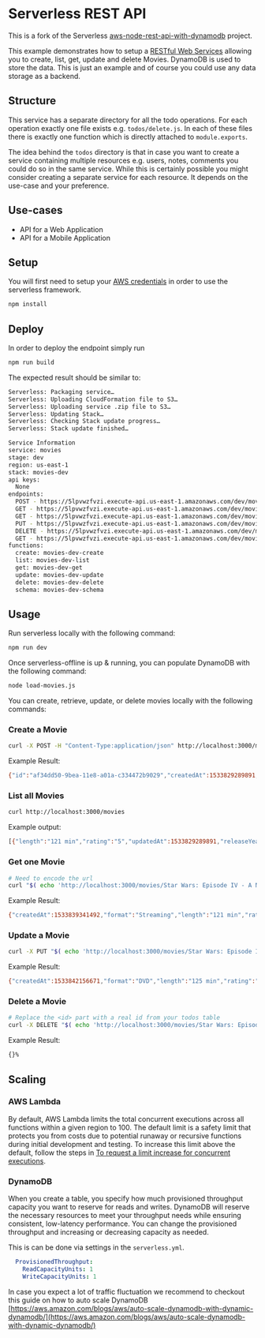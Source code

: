 <!--
title: AWS Serverless REST API example in NodeJS
description: This example demonstrates how to setup a RESTful Web Service allowing you to create, list, get, update and delete Todos. DynamoDB is used to store the data. 
layout: Doc
-->
# Serverless REST API

This is a fork of the Serverless [aws-node-rest-api-with-dynamodb](https://github.com/serverless/examples/tree/master/aws-node-rest-api-with-dynamodb) project.

This example demonstrates how to setup a [RESTful Web Services](https://en.wikipedia.org/wiki/Representational_state_transfer#Applied_to_web_services) allowing you to create, list, get, update and delete Movies. DynamoDB is used to store the data. This is just an example and of course you could use any data storage as a backend.

## Structure

This service has a separate directory for all the todo operations. For each operation exactly one file exists e.g. `todos/delete.js`. In each of these files there is exactly one function which is directly attached to `module.exports`.

The idea behind the `todos` directory is that in case you want to create a service containing multiple resources e.g. users, notes, comments you could do so in the same service. While this is certainly possible you might consider creating a separate service for each resource. It depends on the use-case and your preference.

## Use-cases

- API for a Web Application
- API for a Mobile Application

## Setup

You will first need to setup your [AWS credentials](https://github.com/serverless/serverless/blob/master/docs/providers/aws/guide/credentials.md) in order to use the serverless framework.

```bash
npm install
```

## Deploy

In order to deploy the endpoint simply run

```bash
npm run build
```

The expected result should be similar to:

```bash
Serverless: Packaging service…
Serverless: Uploading CloudFormation file to S3…
Serverless: Uploading service .zip file to S3…
Serverless: Updating Stack…
Serverless: Checking Stack update progress…
Serverless: Stack update finished…

Service Information
service: movies
stage: dev
region: us-east-1
stack: movies-dev
api keys:
  None
endpoints:
  POST - https://5lpvwzfvzi.execute-api.us-east-1.amazonaws.com/dev/movies
  GET - https://5lpvwzfvzi.execute-api.us-east-1.amazonaws.com/dev/movies
  GET - https://5lpvwzfvzi.execute-api.us-east-1.amazonaws.com/dev/movies/{title}
  PUT - https://5lpvwzfvzi.execute-api.us-east-1.amazonaws.com/dev/movies/{title}
  DELETE - https://5lpvwzfvzi.execute-api.us-east-1.amazonaws.com/dev/movies/{title}
  GET - https://5lpvwzfvzi.execute-api.us-east-1.amazonaws.com/dev/movies/schema
functions:
  create: movies-dev-create
  list: movies-dev-list
  get: movies-dev-get
  update: movies-dev-update
  delete: movies-dev-delete
  schema: movies-dev-schema
```

## Usage

Run serverless locally with the following command:
```bash
npm run dev
```

Once serverless-offline is up & running, you can populate DynamoDB with the following command:
```bash
node load-movies.js
```

You can create, retrieve, update, or delete movies locally with the following commands:

### Create a Movie

```bash
curl -X POST -H "Content-Type:application/json" http://localhost:3000/movies --data '{ "title": "Star Wars: Episode IV - A New Hope", "format": "Streaming", "length": "121 min", "releaseYear": "1977", "rating": "5" }'
```

Example Result:
```bash
{"id":"af34dd50-9bea-11e8-a01a-c334472b9029","createdAt":1533829289891,"updatedAt":1533829289891,"title":"Star Wars: Episode IV - A New Hope","format":"Streaming","length":"121 min","releaseYear":"1977","rating":"5"}%
```

### List all Movies

```bash
curl http://localhost:3000/movies
```

Example output:
```bash
[{"length":"121 min","rating":"5","updatedAt":1533829289891,"releaseYear":"1977","createdAt":1533829289891,"id":"af34dd50-9bea-11e8-a01a-c334472b9029","format":"Streaming","title":"Star Wars: Episode IV - A New Hope"},{"length":"121 min","rating":"5","updatedAt":1533829964000,"releaseYear":"1977","createdAt":1533829964000,"id":"4101e330-9bec-11e8-915e-1bb8dddeccc6","format":"Streaming","title":"Star Wars: Episode IV - A New Hope"}]%
```

### Get one Movie

```bash
# Need to encode the url
curl "$( echo 'http://localhost:3000/movies/Star Wars: Episode IV - A New Hope' | sed 's/ /%20/g' )"
```

Example Result:
```bash
{"createdAt":1533839341492,"format":"Streaming","length":"121 min","rating":"5","id":"166d7560-9c02-11e8-8425-67e3a8988850","title":"Star Wars: Episode IV - A New Hope","releaseYear":"1977","updatedAt":1533839341492}%
```

### Update a Movie

```bash
curl -X PUT "$( echo 'http://localhost:3000/movies/Star Wars: Episode IV - A New Hope' | sed 's/ /%20/g' )" --data '{ "format": "DVD", "length": "125 min", "releaseYear": "2001", "rating": "4" }'
```


Example Result:
```bash
{"createdAt":1533842156671,"format":"DVD","length":"125 min","rating":"4","id":"a467d620-9c08-11e8-8221-55c4a1a87d0f","title":"Star Wars: Episode IV - A New Hope","releaseYear":"2001","updatedAt":1533842317303}%
```

### Delete a Movie

```bash
# Replace the <id> part with a real id from your todos table
curl -X DELETE "$( echo 'http://localhost:3000/movies/Star Wars: Episode IV - A New Hope' | sed 's/ /%20/g' )"
```

Example Result:
```bash
{}%
```

## Scaling

### AWS Lambda

By default, AWS Lambda limits the total concurrent executions across all functions within a given region to 100. The default limit is a safety limit that protects you from costs due to potential runaway or recursive functions during initial development and testing. To increase this limit above the default, follow the steps in [To request a limit increase for concurrent executions](http://docs.aws.amazon.com/lambda/latest/dg/concurrent-executions.html#increase-concurrent-executions-limit).

### DynamoDB

When you create a table, you specify how much provisioned throughput capacity you want to reserve for reads and writes. DynamoDB will reserve the necessary resources to meet your throughput needs while ensuring consistent, low-latency performance. You can change the provisioned throughput and increasing or decreasing capacity as needed.

This is can be done via settings in the `serverless.yml`.

```yaml
  ProvisionedThroughput:
    ReadCapacityUnits: 1
    WriteCapacityUnits: 1
```

In case you expect a lot of traffic fluctuation we recommend to checkout this guide on how to auto scale DynamoDB [https://aws.amazon.com/blogs/aws/auto-scale-dynamodb-with-dynamic-dynamodb/](https://aws.amazon.com/blogs/aws/auto-scale-dynamodb-with-dynamic-dynamodb/)
